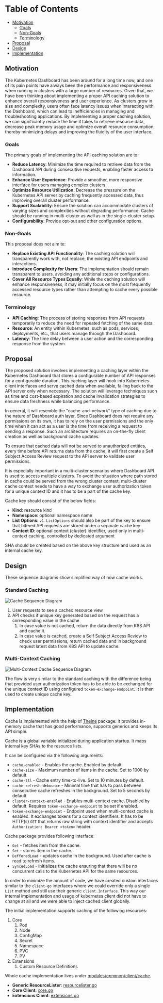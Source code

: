 # Table of Contents
- [Motivation](#motivation)
  - [Goals](#goals)
  - [Non-Goals](#non-goals)
  - [Terminology](#terminology)
- [Proposal](#proposal)
- [Design](#design)
- [Implementation](#implementation)

## Motivation
The Kubernetes Dashboard has been around for a long time now, and one of its pain points have always been the performance and responsiveness when running in clusters with a large number of resources. Given that, we have been thinking about implementing a proper API caching solution to enhance overall responsiveness and user experience. As clusters grow in size and complexity, users often face latency issues when interacting with the Dashboard, which can lead to inefficiencies in managing and troubleshooting applications. By implementing a proper caching solution, we can significantly reduce the time it takes to retrieve resource data, decrease peak memory usage and optimize overall resource consumption, thereby minimizing delays and improving the fluidity of the user interface.

### Goals
The primary goals of implementing the API caching solution are to:
- **Reduce Latency**: Minimize the time required to retrieve data from the Dashboard API during consecutive requests, enabling faster access to information.
- **Enhance User Experience**: Provide a smoother, more responsive interface for users managing complex clusters.
- **Optimize Resource Utilization**: Decrease the pressure on the Kubernetes API server by caching frequently accessed data, thus improving overall cluster performance.
- **Support Scalability**: Ensure the solution can accommodate clusters of varying sizes and complexities without degrading performance. Cache should be running in multi-cluster as well as in the single-cluster setup.
- **Configurability**: Provide opt-out and other configuration options.

### Non-Goals
This proposal does not aim to:

- **Replace Existing API Functionality**: The caching solution will transparently work with, not replace, the existing API endpoints and interactions.
- **Introduce Complexity for Users**: The implementation should remain transparent to users, avoiding any additional steps or configurations.
- **Cover All Resource Types Equally**: While the caching solution will enhance responsiveness, it may initially focus on the most frequently accessed resource types rather than attempting to cache every possible resource.

### Terminology
- **API Caching**: The process of storing responses from API requests temporarily to reduce the need for repeated fetching of the same data.
- **Resource**: An entity within Kubernetes, such as pods, services, deployments, etc., that users manage through the Dashboard.
- **Latency**: The time delay between a user action and the corresponding response from the system.

## Proposal
The proposed solution involves implementing a caching layer within the Kubernetes Dashboard that stores a configurable number of API responses for a configurable duration. This caching layer will hook into Kubernetes client interfaces and serve cached data when available, falling back to the API server only when necessary. The solution will leverage techniques such as time and cost-based expiration and cache invalidation strategies to ensure data freshness while balancing performance. 

In general, it will resemble the "cache-and-network" type of caching due to the nature of Dashboard auth layer. Since Dashboard does not require any permissions on its own, it has to rely on the user permissions and the only time when it can act as a user is the time from receiving a request to sending a response. Such an architecture requires an on-the-fly client creation as well as background cache updates.

To ensure that cached data will not be served to unauthorized entities, every time before API returns data from the cache, it will first create a Self Subject Access Review request to the API server to validate user permissions. 

It is especially important in a multi-cluster scenarios where Dashboard API is used to access multiple clusters. To avoid the situation where path stored in cache could be served from the wrong cluster context, multi-cluster cache context needs to have a way to exchange user authorization token for a unique context ID and it has to be a part of the cache key.

Cache key should consist of the below fields:
- **Kind**: resource kind
- **Namespace**: optional namespace name
- **List Options**: `v1.ListOptions` should also be part of the key to ensure that filtered API requests are stored under a separate cache key
- **Context ID**: optional context (cluster) identifier, used only in multi-context caching, controlled by dedicated argument

SHA should be created based on the above key structure and used as an internal cache key.

## Design
These sequence diagrams show simplified way of how cache works.

### Standard Caching
![Cache Sequence Diagram](../images/cache-sequence-diagram.png)

1. User requests to see a cached resource view
2. API checks if unique key generated based on the request has a corresponding value in the cache
   1. In case value is not cached, return the data directly from K8S API and cache it.
   2. In case value is cached, create a Self Subject Access Review to check user permissions, return cached data and in background request latest data from K8S API to update cache.

### Multi-Context Caching
![Multi-Context Cache Sequence Diagram](../images/multi-context-cache-sequence-diagram.png)

The flow is very similar to the standard caching with the difference being that provided user authorization token has to be able to be exchanged for the unique context ID using configured `token-exchange-endpoint`. It is then used to create unique cache key.

## Implementation
Cache is implemented with the help of [Theine](Yiling-J/theine-go) package. It provides in-memory cache that has good performance, supports generics and keeps its API simple.

Cache is a global variable initialized during application startup. It maps internal key SHAs to the resource lists.

It can be configured via the following arguments:

- `cache-enabled` - Enables the cache. Enabled by default.
- `cache-size` - Maximum number of items in the cache. Set to 1000 by default.
- `cache-ttl` - Cache entry time-to-live. Set to 10 minutes by default.
- `cache-refresh-debounce` - Minimal time that has to pass between consecutive cache refreshes in the background. Set to 5 seconds by default.
- `cluster-context-enabled` - Enables multi-context cache. Disabled by default. Requires `token-exchange-endpoint` to be set if enabled.
- `token-exchange-endpoint` - Endpoint used when multi-context cache is enabled. It exchanges tokens for a context identifiers. It has to be HTTP(s) `GET` that returns raw string with context identifier and accepts `Authorization: Bearer <token>` header.

Cache package provides following interface:

- `Get` - fetches item from the cache.
- `Set` - stores item in the cache.
- `DefferedLoad` - updates cache in the background. Used after cache is read to refresh items.
- `SyncedLoad` - initializes the cache ensuring that there will be no concurrent calls to the Kubernetes API for the same resources.

In order to minimize the amount of code, we have created custom interfaces similar to the `client-go` interfaces where we could override only a single `List` method and still use their generic `client.Interface`. This way our internal implementation and usage of kubernetes client did not have to change at all and we were able to inject cached client globally.

The initial implementation supports caching of the following resources:
1. Core
   1. Pod
   2. Node
   3. ConfigMap
   4. Secret
   5. Namespace
   6. PVC
   7. PV
2. Extensions
   1. Custom Resource Definitions 

Whole cache implementation lives under [modules/common/client/cache](../../modules/common/client/cache).
- **Generic ResourceLister**: [resourcelister.go](../../modules/common/client/cache/client/common/resourcelister.go)
- **Core Client**: [core.go](../../modules/common/client/cache/client/core/core.go)
- **Extensions Client**: [extensions.go](../../modules/common/client/cache/client/extensions/extensions.go)

